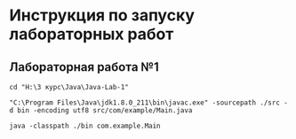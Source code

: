 # Инструкция по запуску лабораторных работ

## Лабораторная работа №1

```
cd "H:\3 курс\Java\Java-Lab-1"
```

```
"C:\Program Files\Java\jdk1.8.0_211\bin\javac.exe" -sourcepath ./src -d bin -encoding utf8 src/com/example/Main.java
```

```
java -classpath ./bin com.example.Main
```

